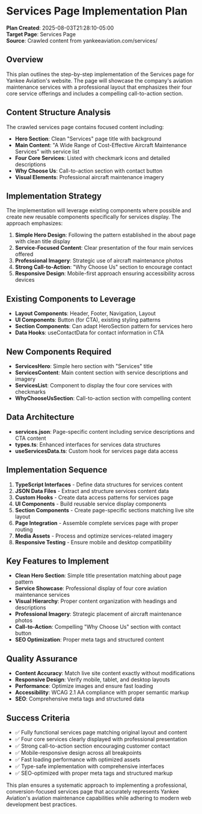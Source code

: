 # Services Page Implementation Plan

**Plan Created**: 2025-08-03T21:28:10-05:00  
**Target Page**: Services Page  
**Source**: Crawled content from yankeeaviation.com/services/

## Overview

This plan outlines the step-by-step implementation of the Services page for Yankee Aviation's website. The page will showcase the company's aviation maintenance services with a professional layout that emphasizes their four core service offerings and includes a compelling call-to-action section.

## Content Structure Analysis

The crawled services page contains focused content including:

- **Hero Section**: Clean "Services" page title with background
- **Main Content**: "A Wide Range of Cost-Effective Aircraft Maintenance Services" with service list
- **Four Core Services**: Listed with checkmark icons and detailed descriptions
- **Why Choose Us**: Call-to-action section with contact button
- **Visual Elements**: Professional aircraft maintenance imagery

## Implementation Strategy

The implementation will leverage existing components where possible and create new reusable components specifically for services display. The approach emphasizes:

1. **Simple Hero Design**: Following the pattern established in the about page with clean title display
2. **Service-Focused Content**: Clear presentation of the four main services offered
3. **Professional Imagery**: Strategic use of aircraft maintenance photos
4. **Strong Call-to-Action**: "Why Choose Us" section to encourage contact
5. **Responsive Design**: Mobile-first approach ensuring accessibility across devices

## Existing Components to Leverage

- **Layout Components**: Header, Footer, Navigation, Layout
- **UI Components**: Button (for CTA), existing styling patterns
- **Section Components**: Can adapt HeroSection pattern for services hero
- **Data Hooks**: useContactData for contact information in CTA

## New Components Required

- **ServicesHero**: Simple hero section with "Services" title
- **ServicesContent**: Main content section with service descriptions and imagery
- **ServicesList**: Component to display the four core services with checkmarks
- **WhyChooseUsSection**: Call-to-action section with compelling content

## Data Architecture

- **services.json**: Page-specific content including service descriptions and CTA content
- **types.ts**: Enhanced interfaces for services data structures
- **useServicesData.ts**: Custom hook for services page data access

## Implementation Sequence

1. **TypeScript Interfaces** - Define data structures for services content
2. **JSON Data Files** - Extract and structure services content data
3. **Custom Hooks** - Create data access patterns for services page
4. **UI Components** - Build reusable service display components
5. **Section Components** - Create page-specific sections matching live site layout
6. **Page Integration** - Assemble complete services page with proper routing
7. **Media Assets** - Process and optimize services-related imagery
8. **Responsive Testing** - Ensure mobile and desktop compatibility

## Key Features to Implement

- **Clean Hero Section**: Simple title presentation matching about page pattern
- **Service Showcase**: Professional display of four core aviation maintenance services
- **Visual Hierarchy**: Proper content organization with headings and descriptions
- **Professional Imagery**: Strategic placement of aircraft maintenance photos
- **Call-to-Action**: Compelling "Why Choose Us" section with contact button
- **SEO Optimization**: Proper meta tags and structured content

## Quality Assurance

- **Content Accuracy**: Match live site content exactly without modifications
- **Responsive Design**: Verify mobile, tablet, and desktop layouts
- **Performance**: Optimize images and ensure fast loading
- **Accessibility**: WCAG 2.1 AA compliance with proper semantic markup
- **SEO**: Comprehensive meta tags and structured data

## Success Criteria

- ✅ Fully functional services page matching original layout and content
- ✅ Four core services clearly displayed with professional presentation
- ✅ Strong call-to-action section encouraging customer contact
- ✅ Mobile-responsive design across all breakpoints
- ✅ Fast loading performance with optimized assets
- ✅ Type-safe implementation with comprehensive interfaces
- ✅ SEO-optimized with proper meta tags and structured markup

This plan ensures a systematic approach to implementing a professional, conversion-focused services page that accurately represents Yankee Aviation's aviation maintenance capabilities while adhering to modern web development best practices.